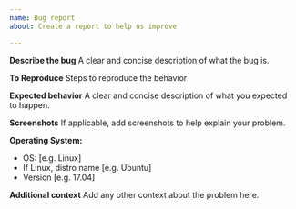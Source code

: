 ```yaml
---
name: Bug report
about: Create a report to help us improve

---
```


**Describe the bug**
A clear and concise description of what the bug is.

**To Reproduce**
Steps to reproduce the behavior

**Expected behavior**
A clear and concise description of what you expected to happen.

**Screenshots**
If applicable, add screenshots to help explain your problem.

**Operating System:**
 - OS: [e.g. Linux]
 - If Linux, distro name [e.g. Ubuntu]
 - Version [e.g. 17.04]

**Additional context**
Add any other context about the problem here.
